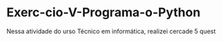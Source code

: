 # Exerc-cio-V-Programa-o-Python
Nessa atividade do urso Técnico em informática, realizei cercade 5 quest
